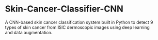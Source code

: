 # Skin-Cancer-Classifier-CNN
A CNN-based skin cancer classification system built in Python to detect 9 types of skin cancer from ISIC dermoscopic images using deep learning and data augmentation.
